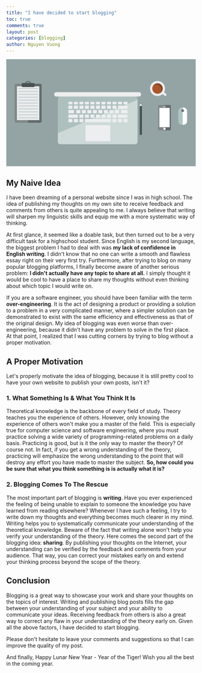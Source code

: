 ```yaml
---
title: "I have decided to start blogging"
toc: true
comments: true
layout: post
categories: [blogging]
author: Nguyen Vuong
---
```


![](images/2022-02-02-intro/working-desk.png)

## My Naive Idea

I have been dreaming of a personal website since I was in high school. The idea of publishing my thoughts on my own site to receive feedback and comments from others is quite appealing to me. I always believe that writing will sharpen my linguistic skills and equip me with a more systematic way of thinking.

At first glance, it seemed like a doable task, but then turned out to be a very difficult task for a highschool student. Since English is my second language, the biggest problem I had to deal with was **my lack of confidence in English writing**. I didn't know that no one can write a smooth and flawless essay right on their very first try. Furthermore, after trying to blog on many popular blogging platforms, I finally become aware of another serious problem: **I didn't actually have any topic to share at all.** I simply thought it would be cool to have a place to share my thoughts without even thinking about which topic I would write on.

If you are a software engineer, you should have been familiar with the term **over-engineering**. It is the act of designing a product or providing a solution to a problem in a very complicated manner, where a simpler solution can be demonstrated to exist with the same efficiency and effectiveness as that of the original design. My idea of blogging was even worse than over-engineering, because it didn't have any problem to solve in the first place. At that point, I realized that I was cutting corners by trying to blog without a proper motivation.

## A Proper Motivation

Let's properly motivate the idea of blogging, because it is still pretty cool to have your own website to publish your own posts, isn't it?

### 1. What Something Is & What You Think It Is

Theoretical knowledge is the backbone of every field of study. Theory teaches you the experience of others. However, only knowing the experience of others won't make you a master of the field. This is especially true for computer science and software engineering, where you must practice solving a wide variety of programming-related problems on a daily basis. Practicing is good, but is it the only way to master the theory? Of course not. In fact, if you get a wrong understanding of the theory, practicing will emphasize the wrong understanding to the point that will destroy any effort you have made to master the subject. **So, how could you be sure that what you think something is is actually what it is?**

### 2. Blogging Comes To The Rescue

The most important part of blogging is **writing**. Have you ever experienced the feeling of being unable to explain to someone the knowledge you have learned from reading elsewhere? Whenever I have such a feeling, I try to write down my thoughts and everything becomes much clearer in my mind. Writing helps you to systematically communicate your understanding of the theoretical knowledge. Beware of the fact that writing alone won't help you verify your understanding of the theory. Here comes the second part of the blogging idea: **sharing**. By publishing your thoughts on the Internet, your understanding can be verified by the feedback and comments from your audience. That way, you can correct your mistakes early on and extend your thinking process beyond the scope of the theory.

## Conclusion

Blogging is a great way to showcase your work and share your thoughts on the topics of interest. Writing and publishing blog posts fills the gap between your understanding of your subject and your ability to communicate your ideas. Receiving feedback from others is also a great way to correct any flaw in your understanding of the theory early on. Given all the above factors, I have decided to start blogging.

Please don't hesitate to leave your comments and suggestions so that I can improve the quality of my post.

And finally, Happy Lunar New Year - Year of the Tiger! Wish you all the best in the coming year.
